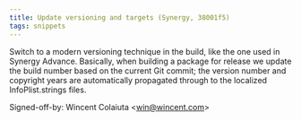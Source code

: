 ```yaml
---
title: Update versioning and targets (Synergy, 38001f5)
tags: snippets
---
```


Switch to a modern versioning technique in the build, like the one used in Synergy Advance. Basically, when building a package for release we update the build number based on the current Git commit; the version number and copyright years are automatically propagated through to the localized InfoPlist.strings files.

Signed-off-by: Wincent Colaiuta &lt;win@wincent.com&gt;
